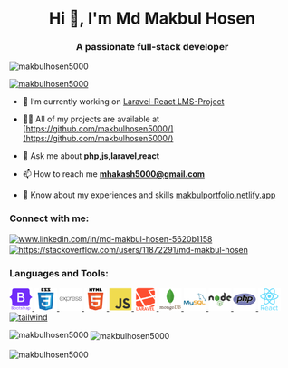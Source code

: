 <h1 align="center">Hi 👋, I'm Md Makbul Hosen</h1>
<h3 align="center">A passionate full-stack developer</h3>

<p align="left"> <img src="https://komarev.com/ghpvc/?username=makbulhosen5000&label=Profile%20views&color=0e75b6&style=flat" alt="makbulhosen5000" /> </p>

<p align="left"> <a href="https://github.com/ryo-ma/github-profile-trophy"><img src="https://github-profile-trophy.vercel.app/?username=makbulhosen5000" alt="makbulhosen5000" /></a> </p>

- 🔭 I’m currently working on [Laravel-React LMS-Project](https://github.com/makbulhosen5000/LMS-project)

- 👨‍💻 All of my projects are available at [https://github.com/makbulhosen5000/](https://github.com/makbulhosen5000/)

- 💬 Ask me about **php,js,laravel,react**

- 📫 How to reach me **mhakash5000@gmail.com**

- 📄 Know about my experiences and skills [makbulportfolio.netlify.app](makbulportfolio.netlify.app)

<h3 align="left">Connect with me:</h3>
<p align="left">
<a href="https://linkedin.com/in/www.linkedin.com/in/md-makbul-hosen-5620b1158" target="blank"><img align="center" src="https://raw.githubusercontent.com/rahuldkjain/github-profile-readme-generator/master/src/images/icons/Social/linked-in-alt.svg" alt="www.linkedin.com/in/md-makbul-hosen-5620b1158" height="30" width="40" /></a>
<a href="https://stackoverflow.com/users/https://stackoverflow.com/users/11872291/md-makbul-hosen" target="blank"><img align="center" src="https://raw.githubusercontent.com/rahuldkjain/github-profile-readme-generator/master/src/images/icons/Social/stack-overflow.svg" alt="https://stackoverflow.com/users/11872291/md-makbul-hosen" height="30" width="40" /></a>
</p>

<h3 align="left">Languages and Tools:</h3>
<p align="left"> <a href="https://getbootstrap.com" target="_blank" rel="noreferrer"> <img src="https://raw.githubusercontent.com/devicons/devicon/master/icons/bootstrap/bootstrap-plain-wordmark.svg" alt="bootstrap" width="40" height="40"/> </a> <a href="https://www.w3schools.com/css/" target="_blank" rel="noreferrer"> <img src="https://raw.githubusercontent.com/devicons/devicon/master/icons/css3/css3-original-wordmark.svg" alt="css3" width="40" height="40"/> </a> <a href="https://expressjs.com" target="_blank" rel="noreferrer"> <img src="https://raw.githubusercontent.com/devicons/devicon/master/icons/express/express-original-wordmark.svg" alt="express" width="40" height="40"/> </a> <a href="https://www.w3.org/html/" target="_blank" rel="noreferrer"> <img src="https://raw.githubusercontent.com/devicons/devicon/master/icons/html5/html5-original-wordmark.svg" alt="html5" width="40" height="40"/> </a> <a href="https://developer.mozilla.org/en-US/docs/Web/JavaScript" target="_blank" rel="noreferrer"> <img src="https://raw.githubusercontent.com/devicons/devicon/master/icons/javascript/javascript-original.svg" alt="javascript" width="40" height="40"/> </a> <a href="https://laravel.com/" target="_blank" rel="noreferrer"> <img src="https://raw.githubusercontent.com/devicons/devicon/master/icons/laravel/laravel-plain-wordmark.svg" alt="laravel" width="40" height="40"/> </a> <a href="https://www.mongodb.com/" target="_blank" rel="noreferrer"> <img src="https://raw.githubusercontent.com/devicons/devicon/master/icons/mongodb/mongodb-original-wordmark.svg" alt="mongodb" width="40" height="40"/> </a> <a href="https://www.mysql.com/" target="_blank" rel="noreferrer"> <img src="https://raw.githubusercontent.com/devicons/devicon/master/icons/mysql/mysql-original-wordmark.svg" alt="mysql" width="40" height="40"/> </a> <a href="https://nodejs.org" target="_blank" rel="noreferrer"> <img src="https://raw.githubusercontent.com/devicons/devicon/master/icons/nodejs/nodejs-original-wordmark.svg" alt="nodejs" width="40" height="40"/> </a> <a href="https://www.php.net" target="_blank" rel="noreferrer"> <img src="https://raw.githubusercontent.com/devicons/devicon/master/icons/php/php-original.svg" alt="php" width="40" height="40"/> </a> <a href="https://reactjs.org/" target="_blank" rel="noreferrer"> <img src="https://raw.githubusercontent.com/devicons/devicon/master/icons/react/react-original-wordmark.svg" alt="react" width="40" height="40"/> </a> <a href="https://tailwindcss.com/" target="_blank" rel="noreferrer"> <img src="https://www.vectorlogo.zone/logos/tailwindcss/tailwindcss-icon.svg" alt="tailwind" width="40" height="40"/> </a> </p>

<p><img align="left" src="https://github-readme-stats.vercel.app/api/top-langs?username=makbulhosen5000&show_icons=true&locale=en&layout=compact" alt="makbulhosen5000" /></p>

<p>&nbsp;<img align="center" src="https://github-readme-stats.vercel.app/api?username=makbulhosen5000&show_icons=true&locale=en" alt="makbulhosen5000" /></p>

<p><img align="center" src="https://github-readme-streak-stats.herokuapp.com/?user=makbulhosen5000&" alt="makbulhosen5000" /></p>
